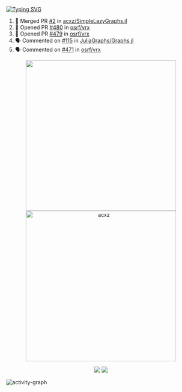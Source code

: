 [![Typing SVG](https://readme-typing-svg.herokuapp.com?size=16&color=AFFFA3&multiline=true&height=75&lines=contributing+to+robotics%2Faerospace%2Fml%2Fgpu+software;packaging+it+for+archlinux;ricer)](https://git.io/typing-svg)

<!--START_SECTION:activity-->
1. 🎉 Merged PR [#2](https://github.com/acxz/SimpleLazyGraphs.jl/pull/2) in [acxz/SimpleLazyGraphs.jl](https://github.com/acxz/SimpleLazyGraphs.jl)
2. 💪 Opened PR [#480](https://github.com/osrf/vrx/pull/480) in [osrf/vrx](https://github.com/osrf/vrx)
3. 💪 Opened PR [#479](https://github.com/osrf/vrx/pull/479) in [osrf/vrx](https://github.com/osrf/vrx)
4. 🗣 Commented on [#115](https://github.com/JuliaGraphs/Graphs.jl/issues/115) in [JuliaGraphs/Graphs.jl](https://github.com/JuliaGraphs/Graphs.jl)
5. 🗣 Commented on [#471](https://github.com/osrf/vrx/issues/471) in [osrf/vrx](https://github.com/osrf/vrx)
<!--END_SECTION:activity-->

<p align="center">
  <img width="400em" src=https://github-readme-stats.vercel.app/api?username=acxz&include_all_commits=true&show_icons=true />
  <img width="400em" src="https://github-readme-streak-stats.herokuapp.com/?user=acxz&" alt="acxz" />
</p>

<p align="center">
  <img src=https://github-readme-stats.vercel.app/api/top-langs/?username=acxz&layout=compact />
  <img src=https://github-profile-trophy.vercel.app/?username=acxz&row=2&column=4 />
</p>

![activity-graph](https://activity-graph.herokuapp.com/graph?username=acxz&theme=aqua)
